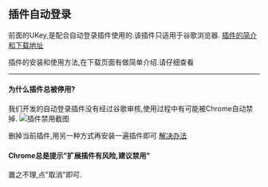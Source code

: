 ## 插件自动登录

前面的UKey,是配合自动登录插件使用的.该插件只适用于谷歌浏览器.
[插件的简介和下载地址](http://l.qingyunkj.com)

插件的安装和使用方法,在下载页面有做简单介绍.请仔细查看
***
#### 为什么插件总被停用?
我们开发的自动登录插件没有经过谷歌审核,使用过程中有可能被Chrome自动禁掉.
![插件禁用截图](https://images-cdn.shimo.im/iyAbj9NNd6cXLLIy/image.png)

删掉当前插件,用另一种方式再安装一遍插件即可 [解决办法](https://shimo.im/doc/BTm2LRiPmIUU1GC2)

#### Chrome总是提示"扩展插件有风险,建议禁用"
置之不理,点"取消"即可.
